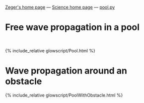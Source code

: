 [Zeger's home page](https://www.hendrikse.name/) &mdash; [Science home page](https://www.hendrikse.name/science/) &mdash; [pool.py](glowscript/pool.html)

# Free wave propagation in a pool
<div class="header_line"><br/></div>

{% include_relative glowscript/Pool.html %}

# Wave propagation around an obstacle

{% include_relative glowscript/PoolWithObstacle.html %}
